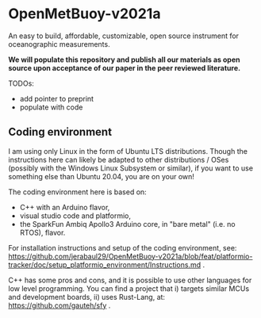 # OpenMetBuoy-v2021a

An easy to build, affordable, customizable, open source instrument for oceanographic measurements.

**We will populate this repository and publish all our materials as open source upon acceptance of our paper in the peer reviewed literature.**

TODOs:
- add pointer to preprint
- populate with code

## Coding environment

I am using only Linux in the form of Ubuntu LTS distributions. Though the instructions here can likely be adapted to other distributions / OSes (possibly with the Windows Linux Subsystem or similar), if you want to use something else than Ubuntu 20.04, you are on your own!

The coding environment here is based on:

- C++ with an Arduino flavor,
- visual studio code and platformio,
- the SparkFun Ambiq Apollo3 Arduino core, in "bare metal" (i.e. no RTOS), flavor.

For installation instructions and setup of the coding environment, see: https://github.com/jerabaul29/OpenMetBuoy-v2021a/blob/feat/platformio-tracker/doc/setup_platformio_environment/Instructions.md .

C++ has some pros and cons, and it is possible to use other languages for low level programming. You can find a project that i) targets similar MCUs and development boards, ii) uses Rust-Lang, at: https://github.com/gauteh/sfy .
